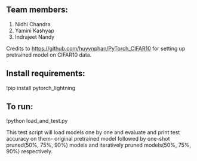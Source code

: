 ## Team members:
1. Nidhi Chandra
2. Yamini Kashyap
3. Indrajeet Nandy

Credits to https://github.com/huyvnphan/PyTorch_CIFAR10 for setting up pretrained model on CIFAR10 data.

## Install requirements:
!pip install pytorch_lightning

## To run:
!python load_and_test.py

This test script will load models one by one and evaluate and print test accuracy on them- original pretrained model followed by one-shot pruned(50%, 75%, 90%) models and iteratively pruned models(50%, 75%, 90%) respectively. 
